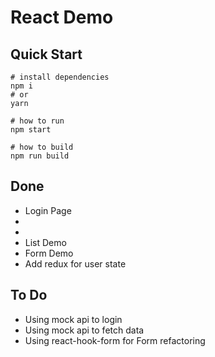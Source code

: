 # React Demo

## Quick Start
```shell
# install dependencies
npm i
# or
yarn

# how to run
npm start

# how to build
npm run build
```
## Done
* Login Page
* <LocaleSelector />
* <Layout />
* List Demo
* Form Demo
* Add redux for user state

## To Do
* Using mock api to login
* Using mock api to fetch data
* Using react-hook-form for Form refactoring

